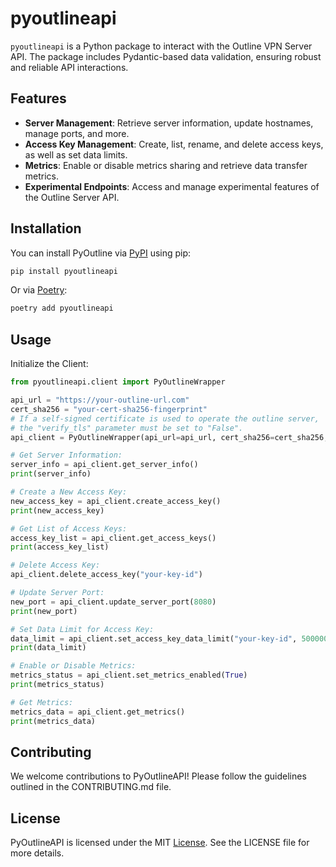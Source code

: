 # pyoutlineapi

`pyoutlineapi` is a Python package to interact with the Outline VPN Server API. The package includes Pydantic-based
data validation, ensuring robust and reliable API interactions.

## Features

- **Server Management**: Retrieve server information, update hostnames, manage ports, and more.
- **Access Key Management**: Create, list, rename, and delete access keys, as well as set data limits.
- **Metrics**: Enable or disable metrics sharing and retrieve data transfer metrics.
- **Experimental Endpoints**: Access and manage experimental features of the Outline Server API.

## Installation

You can install PyOutline via [PyPI](https://pypi.org/project/pyoutline/) using pip:

```bash
pip install pyoutlineapi
```

Or via [Poetry](https://python-poetry.org/):

```bash
poetry add pyoutlineapi
```

## Usage

Initialize the Client:

```python
from pyoutlineapi.client import PyOutlineWrapper

api_url = "https://your-outline-url.com"
cert_sha256 = "your-cert-sha256-fingerprint"
# If a self-signed certificate is used to operate the outline server, 
# the "verify_tls" parameter must be set to "False".
api_client = PyOutlineWrapper(api_url=api_url, cert_sha256=cert_sha256, verify_tls=False)

# Get Server Information:
server_info = api_client.get_server_info()
print(server_info)

# Create a New Access Key:
new_access_key = api_client.create_access_key()
print(new_access_key)

# Get List of Access Keys:
access_key_list = api_client.get_access_keys()
print(access_key_list)

# Delete Access Key:
api_client.delete_access_key("your-key-id")

# Update Server Port:
new_port = api_client.update_server_port(8080)
print(new_port)

# Set Data Limit for Access Key:
data_limit = api_client.set_access_key_data_limit("your-key-id", 50000000)
print(data_limit)

# Enable or Disable Metrics:
metrics_status = api_client.set_metrics_enabled(True)
print(metrics_status)

# Get Metrics:
metrics_data = api_client.get_metrics()
print(metrics_data)
```

## Contributing

We welcome contributions to PyOutlineAPI! Please follow the guidelines outlined in the CONTRIBUTING.md file.

## License

PyOutlineAPI is licensed under the MIT [License](LICENSE). See the LICENSE file for more details.
